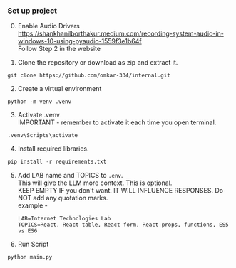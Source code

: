 ### Set up project  

0. Enable Audio Drivers  
https://shankhanilborthakur.medium.com/recording-system-audio-in-windows-10-using-pyaudio-1559f3e1b64f  
Follow Step 2 in the website
  
1. Clone the repository or download as zip and extract it.  
  
```  
git clone https://github.com/omkar-334/internal.git  
```  
  
2. Create a virtual environment  
  
```  
python -m venv .venv  
```  
  
3. Activate .venv   
  IMPORTANT - remember to activate it each time you open terminal.  
```  
.venv\Scripts\activate  
```  
  
4. Install required libraries.  
  
```python  
pip install -r requirements.txt
```

5. Add LAB name and TOPICS to `.env`.  
   This will give the LLM more context. This is optional.  
   KEEP EMPTY IF you don't want. IT WILL INFLUENCE RESPONSES.
   Do NOT add any quotation marks.  
   example -  
   ```
   LAB=Internet Technologies Lab
   TOPICS=React, React table, React form, React props, functions, ES5 vs ES6
   ```

7. Run Script 
  
```python  
python main.py
``` 
